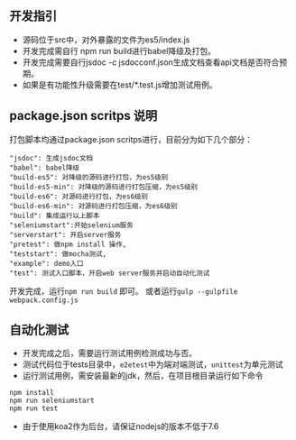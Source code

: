 ## 开发指引

- 源码位于src中，对外暴露的文件为es5/index.js
- 开发完成需自行 npm run build进行babel降级及打包。
- 开发完成需要自行jsdoc -c jsdocconf.json生成文档查看api文档是否符合预期。
- 如果是有功能性升级需要在test/*.test.js增加测试用例。

## package.json scritps 说明

打包脚本均通过package.json scritps进行，目前分为如下几个部分：
```
"jsdoc": 生成jsdoc文档
"babel": babel降级
"build-es5": 对降级的源码进行打包，为es5级别
"build-es5-min": 对降级的源码进行打包压缩，为es5级别
"build-es6": 对源码进行打包，为es6级别
"build-es6-min": 对源码进行打包压缩，为es6级别
"build": 集成运行以上脚本
"seleniumstart":开始selenium服务
"serverstart": 开启server服务
"pretest": 做npm install 操作,
"teststart": 做mocha测试,
"example": demo入口
"test": 测试入口脚本，开启web server服务并启动自动化测试
```

开发完成，运行`npm run build` 即可。
或者运行`gulp --gulpfile webpack.config.js`

## 自动化测试

- 开发完成之后，需要运行测试用例检测成功与否。
- 测试代码位于tests目录中，`e2etest`中为端对端测试，`unittest`为单元测试
- 运行测试用例，需安装最新的jdk，然后，在项目根目录运行如下命令

```端对端测试
npm install
npm run seleniumstart
npm run test
```
- 由于使用koa2作为后台，请保证nodejs的版本不低于7.6

